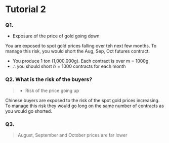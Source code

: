 # Tutorial 2

### Q1. 
- Exposure of the price of gold going down

You are exposed to spot gold prices falling over teh next few months. To manage this risk, you would short the Aug, Sep, Oct futures contract.

- You produce 1 ton (1,000,000g). Each contract is over m = 1000g
- $\therefore$ you should short $h=1000$ contracts for each month

### Q2. What is the risk of the buyers?
> - Risk of the price going up

Chinese buyers are exposed to the risk of the spot gold prices increasing.
To manage this risk they would go long on the same number of contracts as you would go shorted.

### Q3.
> August, September and October prices are far lower
